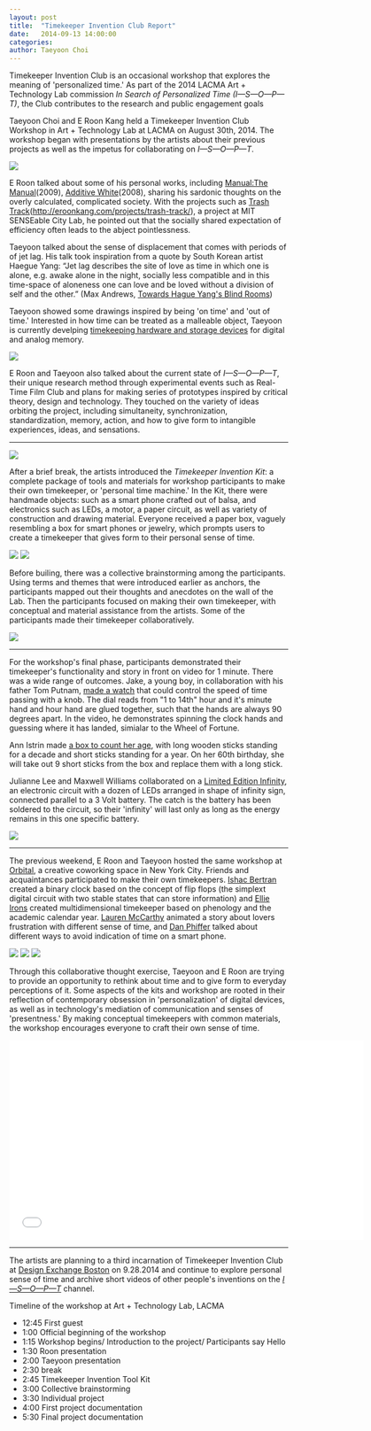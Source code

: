 ```yaml
---
layout: post
title:  "Timekeeper Invention Club Report"
date:   2014-09-13 14:00:00
categories:
author: Taeyoon Choi
---
```

Timekeeper Invention Club is an occasional workshop that explores the meaning of 'personalized time.' As part of the 2014 LACMA Art + Technology Lab commission *In Search of Personalized Time (I—S—O—P—T)*, the Club contributes to the research and public engagement goals 

Taeyoon Choi and E Roon Kang held a Timekeeper Invention Club Workshop in Art + Technology Lab at LACMA on August 30th, 2014. The workshop began with presentations by the artists about their previous projects as well as the impetus for collaborating on *I—S—O—P—T*.

![](https://farm4.staticflickr.com/3888/14946777298_a9116bea7b_z.jpg)

E Roon talked about some of his personal works, including [Manual:The Manual](http://eroonkang.com/projects/manual-the-manual/)(2009), [Additive White](http://eroonkang.com/projects/study-additive-white/)(2008), sharing his sardonic thoughts on the overly calculated, complicated society. With the projects such as [Trash Track](2010)(http://eroonkang.com/projects/trash-track/), a project at MIT SENSEable City Lab, he pointed out that the socially shared expectation of efficiency often leads to the abject pointlessness.

Taeyoon talked about the sense of displacement that comes with periods of of jet lag. His talk took inspiration from a quote by South Korean artist Haegue Yang: “Jet lag describes the site of love as time in which one is alone, e.g. awake alone in the night, socially less compatible and in this time-space of aloneness one can love and be loved without a division of self and the other.” (Max Andrews, <a href="http://www.lttds.org/assets/Andrews-HaegueYang-ENGL.pdf"> Towards Hague Yang's Blind Rooms</a>) 

Taeyoon showed some drawings inspired by being 'on time' and 'out of time.' Interested in how time can be treated as a malleable object, Taeyoon is currently develping [timekeeping hardware and storage devices](https://speakerdeck.com/tchoi8/timekeeper-invention-club) for digital and analog memory.  

![](https://farm6.staticflickr.com/5583/15132949902_3f3c1a1881_z.jpg)

E Roon and Taeyoon also talked about the current state of *I—S—O—P—T*, their unique research method through experimental events such as Real-Time Film Club and plans for making series of prototypes inspired by critical theory, design and technology. They touched on the variety of ideas orbiting the project, including simultaneity, synchronization, standardization, memory, action, and how to give form to intangible experiences, ideas, and sensations.


***

![](https://farm4.staticflickr.com/3845/14946774938_e8d1152aa3_z.jpg)

After a brief break, the artists introduced the *Timekeeper Invention Kit*: a complete package of tools and materials for workshop participants to make their own timekeeper, or 'personal time machine.' In the Kit, there were handmade objects: such as a smart phone crafted out of balsa, and electronics such as LEDs, a motor, a paper circuit, as well as variety of construction and drawing material. Everyone received a paper box, vaguely resembling a box for smart phones or jewelry, which prompts users to create a timekeeper that gives form to their personal sense of time.

![](https://farm4.staticflickr.com/3871/15133336675_113dc73734_z.jpg)
![](https://farm4.staticflickr.com/3884/14946674170_4262b82456_z.jpg)

Before builing, there was a collective brainstorming among the participants. Using terms and themes that were introduced earlier as anchors, the participants mapped out their thoughts and anecdotes on the wall of the Lab. Then the participants focused on making their own timekeeper, with conceptual and material assistance from the artists. Some of the participants made their timekeeper collaboratively.  

![](https://farm4.staticflickr.com/3848/15133336105_e756a2ee14_z.jpg)

***

For the workshop's final phase, participants demonstrated their timekeeper's functionality and story in front on video for 1 minute. There was a wide range of outcomes. Jake, a young boy, in collaboration with his father Tom Putnam, [made a watch](https://www.youtube.com/watch?v=JwSVnsNdwWw) that could control the speed of time passing with a knob. The dial reads from "1 to 14th" hour and it's minute hand and hour hand are glued together, such that the hands are always 90 degrees apart. In the video, he demonstrates spinning the clock hands and guessing where it has landed, simialar to the Wheel of Fortune.

Ann Istrin made [a box to count her age](https://www.youtube.com/watch?v=KWhb1elqhFA), with long wooden sticks standing for a decade and short sticks standing for a year. On her 60th birthday, she will take out 9 short sticks from the box and replace them with a long stick.

Julianne Lee and Maxwell Williams collaborated on a [Limited Edition Infinity](https://www.youtube.com/watch?v=hUag8vrAjvM), an electronic circuit with a dozen of LEDs arranged in shape of infinity sign, connected parallel to a 3 Volt battery. The catch is the battery has been soldered to the circuit, so their 'infinity' will last only as long as the energy remains in this one specific battery.

![](https://farm4.staticflickr.com/3887/14946633439_109822ca6a_z.jpg)

***

The previous weekend, E Roon and Taeyoon hosted the same workshop at [Orbital](http://orbitalnyc.com/), a creative coworking space in New York City. Friends and acquaintances participated to make their own timekeepers. [Ishac Bertran](https://www.youtube.com/watch?v=hRJ-zU7EPMM&list=PLXfQk5ShZ9LZzlrO3N35vJfepFlyB52Pp&index=14) created a binary clock based on the concept of flip flops (the simplext digital circuit with two stable states that can store information) and [Ellie Irons](https://www.youtube.com/watch?v=RN5kxRrqOiU&index=16&list=PLXfQk5ShZ9LZzlrO3N35vJfepFlyB52Pp) created multidimensional timekeeper based on phenology and the academic calendar year. [Lauren McCarthy](https://www.youtube.com/watch?v=Ln4e6Fe9oQE&list=PLXfQk5ShZ9LZzlrO3N35vJfepFlyB52Pp&index=12) animated a story about lovers frustration with different sense of time, and [Dan Phiffer](https://www.youtube.com/watch?v=PPlDSJ-7gLA&list=PLXfQk5ShZ9LZzlrO3N35vJfepFlyB52Pp&index=10) talked about different ways to avoid indication of time on a smart phone.

![](https://farm4.staticflickr.com/3870/14947474808_52d76f3aec_z.jpg)
![](https://farm4.staticflickr.com/3873/15134029375_298d9391c6_z.jpg)
![](https://farm6.staticflickr.com/5587/14947470218_6a70a44abc_z.jpg)

Through this collaborative thought exercise, Taeyoon and E Roon are trying to provide an opportunity to rethink about time and to give form to everyday perceptions of it. Some aspects of the kits and workshop are rooted in their reflection of contemporary obsession in 'personalization' of digital devices, as well as in technology's mediation of communication and senses of 'presentness.' By making conceptual timekeepers with common materials, the workshop encourages everyone to craft their own sense of time.  

<iframe width="640" height="360" src="//www.youtube.com/embed/KWhb1elqhFA?list=PLXfQk5ShZ9LZzlrO3N35vJfepFlyB52Pp" frameborder="0" allowfullscreen></iframe>

***

The artists are planning to a third incarnation of Timekeeper Invention Club at [Design Exchange Boston](http://www.dxboston.com/session/timekeeper-invention-club/) on 9.28.2014 and continue to explore personal sense of time and archive short videos of other people's inventions on the [*I—S—O—P—T*](https://www.youtube.com/playlist?list=PLXfQk5ShZ9LZzlrO3N35vJfepFlyB52Pp) channel.


Timeline of the workshop at Art + Technology Lab, LACMA

* 12:45 First guest 
* 1:00 Official beginning of the workshop 
* 1:15 Workshop begins/ Introduction to the project/ Participants say Hello
* 1:30 Roon presentation
* 2:00 Taeyoon presentation
* 2:30 break
* 2:45 Timekeeper Invention Tool Kit
* 3:00 Collective brainstorming 
* 3:30 Individual project 
* 4:00 First project documentation
* 5:30 Final project documentation 